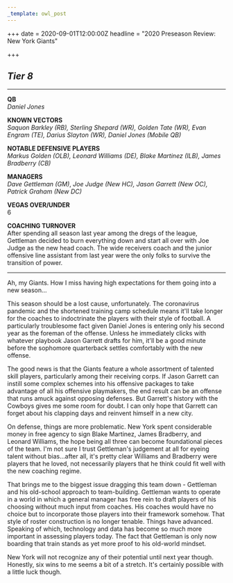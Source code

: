 ```yaml
---
_template: owl_post
---
```



+++
date = 2020-09-01T12:00:00Z
headline = "2020 Preseason Review: New York Giants"

+++
## _Tier 8_

***

**QB**  
_Daniel Jones_

**KNOWN VECTORS**  
_Saquon Barkley (RB), Sterling Shepard (WR), Golden Tate (WR), Evan Engram (TE), Darius Slayton (WR), Daniel Jones (Mobile QB)_

**NOTABLE DEFENSIVE PLAYERS**  
_Markus Golden (OLB), Leonard Williams (DE), Blake Martinez (ILB), James Bradberry (CB)_

**MANAGERS**  
_Dave Gettleman (GM)_, _Joe Judge (New HC), Jason Garrett (New OC), Patrick Graham (New DC)_

**VEGAS OVER/UNDER**  
6

**COACHING TURNOVER**  
After spending all season last year among the dregs of the league, Gettleman decided to burn everything down and start all over with Joe Judge as the new head coach. The wide receivers coach and the junior offensive line assistant from last year were the only folks to survive the transition of power.

***

Ah, my Giants. How I miss having high expectations for them going into a new season...

This season should be a lost cause, unfortunately. The coronavirus pandemic and the shortened training camp schedule means it'll take longer for the coaches to indoctrinate the players with their style of football. A particularly troublesome fact given Daniel Jones is entering only his second year as the foreman of the offense. Unless he immediately clicks with whatever playbook Jason Garrett drafts for him, it'll be a good minute before the sophomore quarterback settles comfortably with the new offense.

The good news is that the Giants feature a whole assortment of talented skill players, particularly among their receiving corps. If Jason Garrett can instill some complex schemes into his offensive packages to take advantage of all his offensive playmakers, the end result can be an offense that runs amuck against opposing defenses. But Garrett's history with the Cowboys gives me some room for doubt. I can only hope that Garrett can forget about his clapping days and reinvent himself in a new city.

On defense, things are more problematic. New York spent considerable money in free agency to sign Blake Martinez, James Bradberry, and Leonard Williams, the hope being all three can become foundational pieces of the team. I'm not sure I trust Gettleman's judgement at all for eyeing talent without bias...after all, it's pretty clear Williams and Bradberry were players that he loved, not necessarily players that he think could fit well with the new coaching regime.

That brings me to the biggest issue dragging this team down - Gettleman and his old-school approach to team-building. Gettleman wants to operate in a world in which a general manager has free rein to draft players of his choosing without much input from coaches. His coaches would have no choice but to incorporate those players into their framework somehow. That style of roster construction is no longer tenable. Things have advanced. Speaking of which, technology and data has become so much more important in assessing players today. The fact that Gettleman is only now boarding that train stands as yet more proof to his old-world mindset.

New York will not recognize any of their potential until next year though. Honestly, six wins to me seems a bit of a stretch. It's certainly possible with a little luck though.
